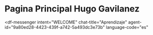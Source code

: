 # Pagina Principal Hugo Gavilanez
<script src="https://www.gstatic.com/dialogflow-console/fast/messenger/bootstrap.js?v=1"></script>
<df-messenger
  intent="WELCOME"
  chat-title="Aprendizaje"
  agent-id="9a80ed28-4423-439f-a742-5a493dc3e73b"
  language-code="es"
></df-messenger>
